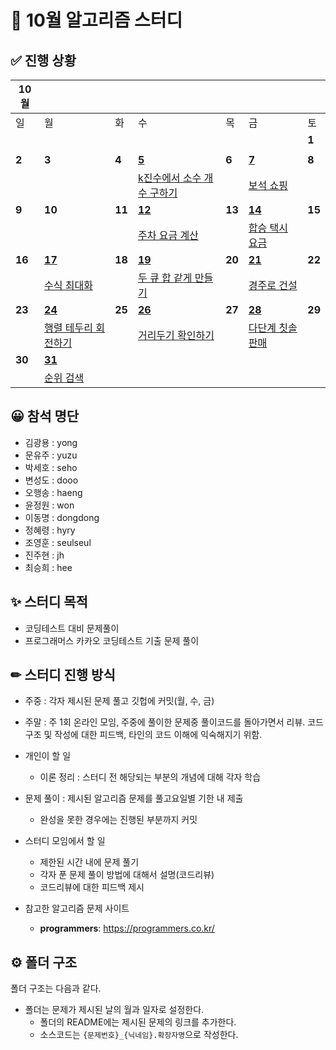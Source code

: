 # :page_with_curl: 10월 알고리즘 스터디

## ✅ 진행 상황

| 10월    |                                                                                |        |                                                                                    |        |                                                                              |        |
| ------ | ------------------------------------------------------------------------------ | ------ | ---------------------------------------------------------------------------------- | ------ | ---------------------------------------------------------------------------- | ------ |
| 일      | 월                                                                              | 화      | 수                                                                                  | 목      | 금                                                                            | 토      |
|        |                                                                                |        |                                                                                    |        |                                                                              | **1**  |
|        |                                                                                |        |                                                                                    |        |                                                                              |        |
| **2**  | **3**                                                                          | **4**  | [**5**](https://github.com/seho27060/dec-algo-study/tree/master/1005)              | **6**  | [**7**](https://github.com/seho27060/dec-algo-study/tree/master/1007)        | **8**  |
|        |                                                                                |        | [k진수에서 소수 개수 구하기](https://school.programmers.co.kr/learn/courses/30/lessons/92335) |        | [보석 쇼핑](https://school.programmers.co.kr/learn/courses/30/lessons/67258)     |        |
| **9**  | **10**                                                                         | **11** | [**12**](https://github.com/seho27060/dec-algo-study/tree/master/1012)             | **13** | [**14**](https://github.com/seho27060/dec-algo-study/tree/master/1014)       | **15** |
|        |                                                                                |        | [주차 요금 계산](https://school.programmers.co.kr/learn/courses/30/lessons/92341)        |        | [합승 택시 요금](https://school.programmers.co.kr/learn/courses/30/lessons/72413)  |        |
| **16** | [**17**](https://github.com/seho27060/dec-algo-study/tree/master/1017)         | **18** | [**19**](https://github.com/seho27060/dec-algo-study/tree/master/1019)             | **20** | [**21**](https://github.com/seho27060/dec-algo-study/tree/master/1021)       | **22** |
|        | [수식 최대화](https://school.programmers.co.kr/learn/courses/30/lessons/67257)      |        | [두 큐 합 같게 만들기](https://school.programmers.co.kr/learn/courses/30/lessons/118667)   |        | [경주로 건설](https://school.programmers.co.kr/learn/courses/30/lessons/67259)    |        |
| **23** | [**24**](https://github.com/seho27060/dec-algo-study/tree/master/1024)         | **25** | [**26**](https://github.com/seho27060/dec-algo-study/tree/master/1026)             | **27** | [**28**](https://github.com/seho27060/dec-algo-study/tree/master/1028)       | **29** |
|        | [행렬 테두리 회전하기](https://school.programmers.co.kr/learn/courses/30/lessons/77485) |        | [거리두기 확인하기](https://school.programmers.co.kr/learn/courses/30/lessons/81302)       |        | [다단계 칫솔 판매](https://school.programmers.co.kr/learn/courses/30/lessons/77486) |        |
| **30** | [**31**](https://github.com/seho27060/dec-algo-study/tree/master/1031)         |        |                                                                                    |        |                                                                              |        |
|        | [순위 검색](https://school.programmers.co.kr/learn/courses/30/lessons/72412)       |        |                                                                                    |        |                                                                              |        |

## 😀 참석 명단

- 김광용 : yong
- 문유주 : yuzu
- 박세호 : seho
- 변성도 : dooo
- 오행송 : haeng
- 윤정원 : won
- 이동명 : dongdong
- 정혜령 : hyry
- 조영훈 : seulseul
- 진주현 : jh
- 최승희 : hee

## ✨ 스터디 목적

- 코딩테스트 대비 문제풀이
- 프로그래머스 카카오 코딩테스트 기출 문제 풀이

## ✏ 스터디 진행 방식

- 주중 : 각자 제시된 문제 풀고 깃헙에 커밋(월, 수, 금)

- 주말 : 주 1회 온라인 모임, 주중에 풀이한 문제중 풀이코드를 돌아가면서 리뷰. 코드 구조 및 작성에 대한 피드백, 타인의 코드 이해에 익숙해지기 위함.

- 개인이 할 일
  
  - 이론 정리 : 스터디 전 해당되는 부분의 개념에 대해 각자 학습

- 문제 풀이 : 제시된 알고리즘 문제를 풀고요일별 기한 내 제출
  
  - 완성을 못한 경우에는 진행된 부분까지 커밋

- 스터디 모임에서 할 일
  
  - 제한된 시간 내에 문제 풀기
  - 각자 푼 문제 풀이 방법에 대해서 설명(코드리뷰)
  - 코드리뷰에 대한 피드백 제시

- 참고한 알고리즘 문제 사이트
  
  - **programmers**: https://programmers.co.kr/

## ⚙ 폴더 구조

폴더 구조는 다음과 같다.

- 폴더는 문제가 제시된 날의 월과 일자로 설정한다.
  - 폴더의 README에는 제시된 문제의 링크를 추가한다.
  - 소스코드는 `{문제번호}_{닉네임}.확장자명`으로 작성한다.
